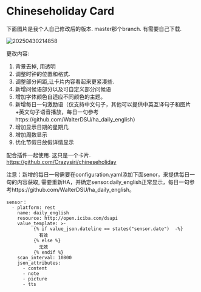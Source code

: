 # Chineseholiday Card
下面图片是我个人自己修改后的版本. master那个branch. 有需要自己下载. 

![20250430214858](https://github.com/user-attachments/assets/d5748856-537e-456f-8305-348e9f0ae310)



更改内容:
1. 背景去掉, 用透明
2. 调整时钟的位置和格式.
3. 调整部分间距,让卡片内容看起来更紧凑些.
4. 新增问候语部分以及可自定义部分问候语
5. 增加字体颜色自适应不同颜色的主题。
6. 新增每日一句激励语（仅支持中文句子，其他可以提供中英互译句子和图片+英文句子语音播放，每日一句参考https://github.com/WalterDSU/ha_daily_english）
7. 增加显示日期的星期几
8. 增加周数显示
9. 优化节假日放假详情显示

配合插件一起使用. 这只是一个卡片.
https://github.com/Crazysiri/chineseholiday

注意：新增的每日一句需要在configuration.yaml添加下面senor，来提供每日一句的内容获取, 需要重新HA，并确定sensor.daily_english正常显示，每日一句参考https://github.com/WalterDSU/ha_daily_english。
```
sensor：
  - platform: rest
    name: daily_english
    resource: http://open.iciba.com/dsapi
    value_template: >-
          {% if value_json.dateline == states("sensor.date")  -%}
            有效
          {% else %}
            无效
          {% endif %}
    scan_interval: 10800
    json_attributes:
      - content
      - note
      - picture
      - tts
